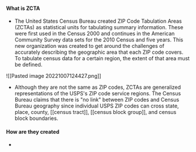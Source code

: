 #### What is  ZCTA
- The United States Census Bureau created ZIP Code Tabulation Areas (ZCTAs) as statistical units for tabulating summary information. These were first used in the Census 2000 and continues in the American Community Survey data sets for the 2010 Census and five years. This new organization was created to get around the challenges of accurately describing the geographic area that each ZIP code covers. To tabulate census data for a certain region, the extent of that area must be defined.

![[Pasted image 20221007124427.png]]

- Although they are not the same as ZIP codes, ZCTAs are generalized representations of the USPS's ZIP code service regions. The Census Bureau claims that there is "no link" between ZIP codes and Census Bureau geography since individual USPS ZIP codes can cross state, place, county, [[census tract]], [[census block group]], and census block boundaries.



#### How are they created

- 




